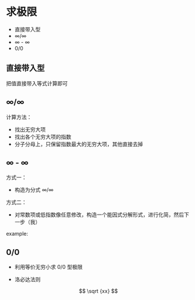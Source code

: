 # 求极限

* 直接带入型
* ∞/∞
* ∞ - ∞
* 0/0

## 直接带入型

把值直接带入等式计算即可

## ∞/∞

计算方法：

* 找出无穷大项
* 找出各个无穷大项的指数
* 分子分母上，只保留指数最大的无穷大项，其他直接去掉

## ∞ - ∞

方式一：

* 构造为分式 ∞/∞

方式二：

* 对常数项或低指数像任意修改，构造一个能因式分解形式，进行化简，然后下一步（我）

example:

## 0/0

* 利用等价无穷小求 0/0 型极限

* 洛必达法则

$$
\sqrt {xx}
$$

## 


